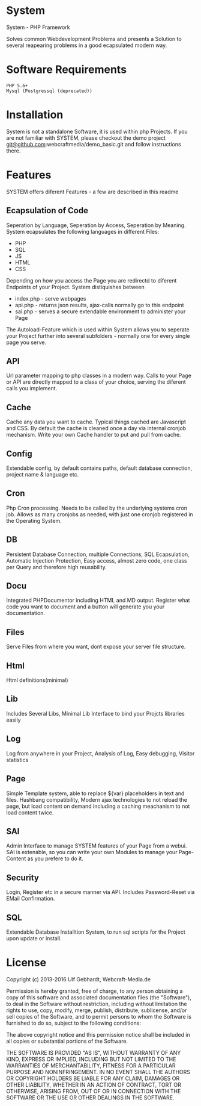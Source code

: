 System
======
System - PHP Framework

Solves common Webdevelopment Problems and presents a Solution to several
reapearing problems in a good ecapsulated modern way.

Software Requirements
=====================

    PHP 5.6+
    Mysql (Postgressql (deprecated))

Installation
============

System is not a standalone Software, it is used within php Projects.
If you are not familiar with SYSTEM, please checkout the demo project
git@github.com:webcraftmedia/demo_basic.git and follow instructions there.

Features
========

SYSTEM offers diferent Features - a few are described in this readme

Ecapsulation of Code
--------------------
    
Seperation by Language, Seperation by Access, Seperation by Meaning.
System ecapsulates the following languages in different Files:
    
* PHP
* SQL
* JS
* HTML
* CSS

Depending on how you access the Page you are redirectd to diferent Endpoints of your Project.
System distiquishes between
    
* index.php - serve webpages
* api.php - returns json results, ajax-calls normally go to this endpoint
* sai.php - serves a secure extendable environment to administer your Page

The Autoload-Feature which is used within System allows you to seperate your Project
further into several subfolders - normally one for every single page you serve.   

API
---

Url parameter mapping to php classes in a modern way. Calls to your Page or API are
directly mapped to a class of your choice, serving the diferent calls you implement.

Cache
-----

Cache any data you want to cache. Typical things cached are Javascript and CSS.
By default the cache is cleaned once a day via internal cronjob mechanism.
Write your own Cache handler to put and pull from cache.

Config
------

Extendable config, by default contains paths, default database connection, project name & language etc.

Cron
----

Php Cron processing. Needs to be called by the underlying systems cron job.
Allows as many cronjobs as needed, with just one cronjob registered in the
Operating System.

DB
--

Persistent Database Connection, multiple Connections, SQL Ecapsulation,
Automatic Injection Protection, Easy access, almost zero code, one class per
Query and therefore high reusability.

Docu
----

Integrated PHPDocumentor including HTML and MD output. Register what code you want
to document and a button will generate you your documentation.

Files
-----

Serve Files from where you want, dont expose your server file structure.

Html
----

Html definitions(minimal)

Lib
---

Includes Several Libs, Minimal Lib Interface to bind your Projcts libraries easily

Log
---

Log from anywhere in your Project, Analysis of Log, Easy debugging, Visitor statistics

Page
----

Simple Template system, able to replace ${var} placeholders in text and files.
Hashbang compatibility, Modern ajax technologies to not reload the page,
but load content on demand including a caching meachanism to not load content
twice.

SAI
---

Admin Interface to manage SYSTEM features of your Page from a webui.  SAI is extenable,
so you can write your own Modules to manage your Page-Content as you prefere to do it.

Security
--------

Login, Register etc in a secure manner via API. Includes Password-Reset via
EMail Confirmation.

SQL
---

Extendable Database Installtion System, to run sql scripts for the Project upon
update or install.

License
=======
Copyright (c) 2013-2016 Ulf Gebhardt, Webcraft-Media.de

Permission is hereby granted, free of charge, to any person obtaining a copy
of this software and associated documentation files (the "Software"), to deal
in the Software without restriction, including without limitation the rights
to use, copy, modify, merge, publish, distribute, sublicense, and/or sell
copies of the Software, and to permit persons to whom the Software is
furnished to do so, subject to the following conditions:

The above copyright notice and this permission notice shall be included in
all copies or substantial portions of the Software.

THE SOFTWARE IS PROVIDED "AS IS", WITHOUT WARRANTY OF ANY KIND, EXPRESS OR
IMPLIED, INCLUDING BUT NOT LIMITED TO THE WARRANTIES OF MERCHANTABILITY,
FITNESS FOR A PARTICULAR PURPOSE AND NONINFRINGEMENT. IN NO EVENT SHALL THE
AUTHORS OR COPYRIGHT HOLDERS BE LIABLE FOR ANY CLAIM, DAMAGES OR OTHER
LIABILITY, WHETHER IN AN ACTION OF CONTRACT, TORT OR OTHERWISE, ARISING FROM,
OUT OF OR IN CONNECTION WITH THE SOFTWARE OR THE USE OR OTHER DEALINGS IN
THE SOFTWARE.
